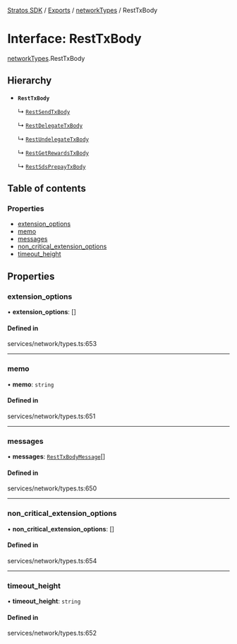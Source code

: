 [Stratos SDK](../README.md) / [Exports](../modules.md) / [networkTypes](../modules/networkTypes.md) / RestTxBody

# Interface: RestTxBody

[networkTypes](../modules/networkTypes.md).RestTxBody

## Hierarchy

- **`RestTxBody`**

  ↳ [`RestSendTxBody`](networkTypes.RestSendTxBody.md)

  ↳ [`RestDelegateTxBody`](networkTypes.RestDelegateTxBody.md)

  ↳ [`RestUndelegateTxBody`](networkTypes.RestUndelegateTxBody.md)

  ↳ [`RestGetRewardsTxBody`](networkTypes.RestGetRewardsTxBody.md)

  ↳ [`RestSdsPrepayTxBody`](networkTypes.RestSdsPrepayTxBody.md)

## Table of contents

### Properties

- [extension\_options](networkTypes.RestTxBody.md#extension_options)
- [memo](networkTypes.RestTxBody.md#memo)
- [messages](networkTypes.RestTxBody.md#messages)
- [non\_critical\_extension\_options](networkTypes.RestTxBody.md#non_critical_extension_options)
- [timeout\_height](networkTypes.RestTxBody.md#timeout_height)

## Properties

### extension\_options

• **extension\_options**: []

#### Defined in

services/network/types.ts:653

___

### memo

• **memo**: `string`

#### Defined in

services/network/types.ts:651

___

### messages

• **messages**: [`RestTxBodyMessage`](networkTypes.RestTxBodyMessage.md)[]

#### Defined in

services/network/types.ts:650

___

### non\_critical\_extension\_options

• **non\_critical\_extension\_options**: []

#### Defined in

services/network/types.ts:654

___

### timeout\_height

• **timeout\_height**: `string`

#### Defined in

services/network/types.ts:652

